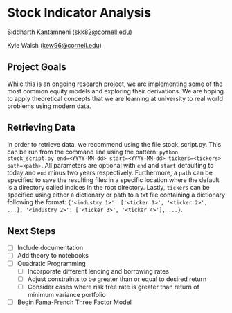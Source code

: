 # Stock Indicator Analysis
Siddharth Kantamneni (skk82@cornell.edu)

Kyle Walsh (kew96@cornell.edu)

## Project Goals
While this is an ongoing research project, we are implementing some of the most common equity models and exploring 
their derivations. We are hoping to apply theoretical concepts that we are learning at university to real world 
problems using modern data.

## Retrieving Data

In order to retrieve data, we recommend using the file stock_script.py. This can be run from the command line using the
pattern: `python stock_script.py end=<YYYY-MM-dd> start=<YYYY-MM-dd> tickers=<tickers> path=<path>`. All parameters are 
optional with `end` and
`start` defaulting to today and `end` minus two years respectively. Furthermore, a `path` can be specified to save the
resulting files in a specific location where the default is a directory called indices in the root directory. Lastly,
`tickers` can be specified using either a dictionary or path to a txt file containing a dictionary following the
format: `{'<industry 1>': ['<ticker 1>', '<ticker 2>', ...], '<industry 2>': ['<ticker 3>', '<ticker 4>'], ...}`.

## Next Steps

- [ ] Include documentation
- [ ] Add theory to notebooks
- [ ] Quadratic Programming
  - [ ] Incorporate different lending and borrowing rates
  - [ ] Adjust constraints to be greater than or equal to desired return
  - [ ] Consider cases where risk free rate is greater than return of minimum variance portfolio
- [ ] Begin Fama-French Three Factor Model
